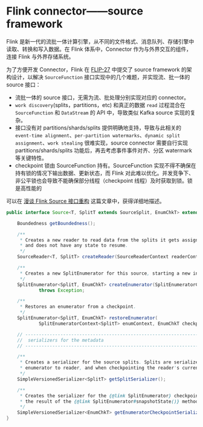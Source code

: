 # Flink connector——source framework

Flink 是新一代的流批一体计算引擎，从不同的文件格式、消息队列、存储引擎中读取、转换和写入数据。在 Flink 体系中，Connector 作为与外界交互的组件，连接 Flink 与外界存储系统。

为了方便开发 Connector，Flink 在 [FLIP-27](https://cwiki.apache.org/confluence/display/FLINK/FLIP-27%3A+Refactor+Source+Interface) 中提交了 source framework 的架构设计，以解决 `SourceFunction` 接口实现中的几个难题，并实现流、批一体的 source 接口：

* 流批一体的 source 接口，无需为流、批处理分别实现对应的 connector。
* `work discovery`(splits，partitions，etc) 和真正的数据 `read` 过程混合在 `SourceFunction` 和 `DataStream` 的 API 中，导致类似 Kafka source 实现的复杂。
* 接口没有对 partitions/shards/splits 提供明确地支持，导致与此相关的 `event-time alignment`、`per-partition watermarks`、`dynamic split assignment`、`work stealing` 很难实现，source connector 需要自行实现 partitions/shards/splits 功能后，再去考虑事件事件对齐、分区 watermark 等关键特性。
* checkpoint 锁由 SourceFunction 持有。SourceFunction 实现不得不确保在持有锁的情况下输出数据、更新状态，而 Flink  对此难以优化。并发竞争下、非公平锁也会导致不能确保部分线程（checkpoint 线程）及时获取到锁。锁是高性能的



可以在 [漫谈 Flink Source 接口重构](http://www.whitewood.me/2020/02/11/%E6%BC%AB%E8%B0%88-Flink-Source-%E6%8E%A5%E5%8F%A3%E9%87%8D%E6%9E%84/) 这篇文章中，获得详细地描述。



```java
public interface Source<T, SplitT extends SourceSplit, EnumChkT> extends Serializable {

    Boundedness getBoundedness();

    /**
     * Creates a new reader to read data from the splits it gets assigned. The reader starts fresh
     * and does not have any state to resume.
     */
    SourceReader<T, SplitT> createReader(SourceReaderContext readerContext) throws Exception;

    /**
     * Creates a new SplitEnumerator for this source, starting a new input.
     */
    SplitEnumerator<SplitT, EnumChkT> createEnumerator(SplitEnumeratorContext<SplitT> enumContext)
            throws Exception;

    /**
     * Restores an enumerator from a checkpoint.
     */
    SplitEnumerator<SplitT, EnumChkT> restoreEnumerator(
            SplitEnumeratorContext<SplitT> enumContext, EnumChkT checkpoint) throws Exception;

    // ------------------------------------------------------------------------
    //  serializers for the metadata
    // ------------------------------------------------------------------------

    /**
     * Creates a serializer for the source splits. Splits are serialized when sending them from
     * enumerator to reader, and when checkpointing the reader's current state.
     */
    SimpleVersionedSerializer<SplitT> getSplitSerializer();

    /**
     * Creates the serializer for the {@link SplitEnumerator} checkpoint. The serializer is used for
     * the result of the {@link SplitEnumerator#snapshotState()} method.
     */
    SimpleVersionedSerializer<EnumChkT> getEnumeratorCheckpointSerializer();
}
```

